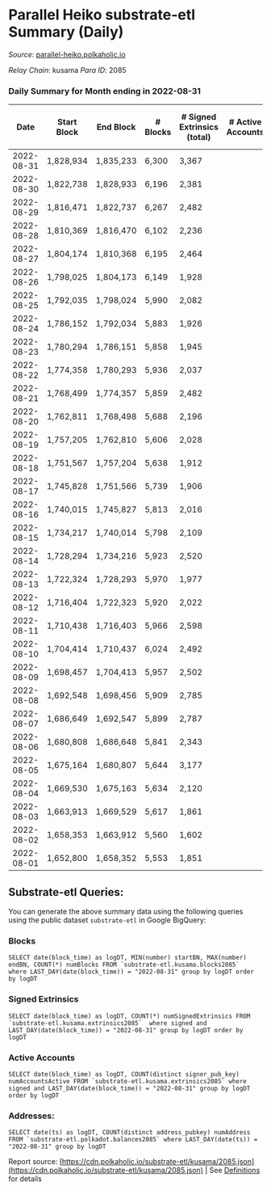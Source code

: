 # Parallel Heiko substrate-etl Summary (Daily)

_Source_: [parallel-heiko.polkaholic.io](https://parallel-heiko.polkaholic.io)

*Relay Chain*: kusama
*Para ID*: 2085



### Daily Summary for Month ending in 2022-08-31


| Date | Start Block | End Block | # Blocks | # Signed Extrinsics (total) | # Active Accounts | # Passive | # New | # Addresses with Balances | # Events | # Transfers | # XCM Transfers In | # XCM Transfers Out |
| ---- | ----------- | --------- | -------- | --------------------------- | ----------------- | --------- | ----- | ------------------------- | -------- | ----------- | ------------------ | ------------------- |
| 2022-08-31 | 1,828,934 | 1,835,233 | 6,300  | 3,367 |  |  |  | 20,859 | 36,099 | 5,123 ($66,649.02) | 38 ($20,833.09) | 20 ($8,563.02) |
| 2022-08-30 | 1,822,738 | 1,828,933 | 6,196  | 2,381 |  |  |  | 20,847 | 32,007 | 5,509 ($40,048.37) | 36 ($34,009.83) | 31 ($13,928.15) |
| 2022-08-29 | 1,816,471 | 1,822,737 | 6,267  | 2,482 |  |  |  | 20,832 | 32,983 | 5,910 ($131,381.70) | 42 ($14,330.96) | 32 ($47,058.17) |
| 2022-08-28 | 1,810,369 | 1,816,470 | 6,102  | 2,236 |  |  |  | 20,806 | 58,301 | 13,269 ($28,091.36) | 45 ($38,833.43) | 20 ($17,968.61) |
| 2022-08-27 | 1,804,174 | 1,810,368 | 6,195  | 2,464 |  |  |  | 14,822 | 32,425 | 5,663 ($67,805.97) | 59 ($29,266.69) | 28 ($6,877.52) |
| 2022-08-26 | 1,798,025 | 1,804,173 | 6,149  | 1,928 |  |  |  | 14,777 | 27,862 | 4,412 ($30,884.38) | 16 ($7,335.42) | 24 ($15,112.52) |
| 2022-08-25 | 1,792,035 | 1,798,024 | 5,990  | 2,082 |  |  |  | 14,757 | 29,153 | 4,950 ($29,422.04) | 34 ($21,457.12) | 28 ($8,606.02) |
| 2022-08-24 | 1,786,152 | 1,792,034 | 5,883  | 1,926 |  |  |  | 14,734 | 27,986 | 4,958 ($30,543.53) | 25 ($13,354.17) | 26 ($13,357.79) |
| 2022-08-23 | 1,780,294 | 1,786,151 | 5,858  | 1,945 |  |  |  | 14,723 | 29,410 | 5,353 ($70,131.19) | 37 ($43,056.23) | 34 ($36,505.61) |
| 2022-08-22 | 1,774,358 | 1,780,293 | 5,936  | 2,037 |  |  |  | 14,703 | 29,252 | 5,397 ($30,619.33) | 30 ($26,126.27) | 24 ($3,783.15) |
| 2022-08-21 | 1,768,499 | 1,774,357 | 5,859  | 2,482 |  |  |  | 14,680 | 31,421 | 5,183 ($139,428.85) | 33 ($33,383.26) | 28 ($13,226.31) |
| 2022-08-20 | 1,762,811 | 1,768,498 | 5,688  | 2,196 |  |  |  | 14,667 | 32,509 | 5,567 ($70,557,164.89) | 48 ($99,786.05) | 18 ($5,547.97) |
| 2022-08-19 | 1,757,205 | 1,762,810 | 5,606  | 2,028 |  |  |  | 14,648 | 27,752 | 4,899 ($267,381.08) | 65 ($220,348.19) | 29 ($68,976.77) |
| 2022-08-18 | 1,751,567 | 1,757,204 | 5,638  | 1,912 |  |  |  | 14,626 | 26,649 | 4,468 ($95,455.65) | 33 ($22,466.31) | 22 ($20,299.87) |
| 2022-08-17 | 1,745,828 | 1,751,566 | 5,739  | 1,906 |  |  |  | 14,614 | 26,954 | 4,454 ($31,243.79) | 41 ($29,697.67) | 29 ($155,169.24) |
| 2022-08-16 | 1,740,015 | 1,745,827 | 5,813  | 2,016 |  |  |  | 14,592 | 27,907 | 4,695 ($258,802.50) | 64 ($58,415.25) | 20 ($45,170.61) |
| 2022-08-15 | 1,734,217 | 1,740,014 | 5,798  | 2,109 |  |  |  | 14,573 | 28,696 | 4,842 ($69,844.11) | 38 ($63,065.19) | 26 ($27,121.27) |
| 2022-08-14 | 1,728,294 | 1,734,216 | 5,923  | 2,520 |  |  |  | 14,554 | 31,768 | 5,370 ($120,199.87) | 47 ($86,127.11) | 45 ($49,281.95) |
| 2022-08-13 | 1,722,324 | 1,728,293 | 5,970  | 1,977 |  |  |  | 14,493 | 28,084 | 4,551 ($149,601.08) | 63 ($92,652.02) | 24 ($4,159.17) |
| 2022-08-12 | 1,716,404 | 1,722,323 | 5,920  | 2,022 |  |  |  | 14,472 | 27,958 | 4,462 ($79,889.68) | 56 ($47,630.69) | 27 ($29,568.47) |
| 2022-08-11 | 1,710,438 | 1,716,403 | 5,966  | 2,598 |  |  |  | 14,447 | 34,650 | 6,356 ($7,215,988.04) | 89 ($3,621,321.60) | 37 ($39,415.79) |
| 2022-08-10 | 1,704,414 | 1,710,437 | 6,024  | 2,492 |  |  |  | 14,302 | 32,709 | 5,802 ($109,580.96) | 76 ($62,681.16) | 46 ($3,634,206.46) |
| 2022-08-09 | 1,698,457 | 1,704,413 | 5,957  | 2,502 |  |  |  | 14,206 | 32,088 | 5,390 ($722,141.22) | 96 ($97,518.46) | 46 ($32,024.49) |
| 2022-08-08 | 1,692,548 | 1,698,456 | 5,909  | 2,785 |  |  |  | 14,171 | 37,116 | 6,809 ($4,466,715.01) | 221 ($4,256,689.95) | 105 ($131,214.99) |
| 2022-08-07 | 1,686,649 | 1,692,547 | 5,899  | 2,787 |  |  |  | 14,118 | 34,066 | 5,687 ($317,350.17) | 168 ($109,280.71) | 46 ($116,846.22) |
| 2022-08-06 | 1,680,808 | 1,686,648 | 5,841  | 2,343 |  |  |  | 14,080 | 28,606 | 3,985 ($25,088.36) | 41 ($17,439.54) | 18 ($4,496.01) |
| 2022-08-05 | 1,675,164 | 1,680,807 | 5,644  | 3,177 |  |  |  | 14,055 | 31,385 | 3,359 ($64,888.68) | 17 ($27,065.67) | 19 ($13,822.20) |
| 2022-08-04 | 1,669,530 | 1,675,163 | 5,634  | 2,120 |  |  |  | 14,049 | 26,219 | 3,987 ($16,801.74) | 21 ($6,913.61) | 18 ($5,110.45) |
| 2022-08-03 | 1,663,913 | 1,669,529 | 5,617  | 1,861 |  |  |  | 14,034 | 22,681 | 3,091 ($115,451.13) | 17 ($26,827.30) | 15 ($3,769.24) |
| 2022-08-02 | 1,658,353 | 1,663,912 | 5,560  | 1,602 |  |  |  | 14,025 | 21,977 | 3,552 ($143,166.59) | 17 ($21,364.45) | 13 ($54,439.93) |
| 2022-08-01 | 1,652,800 | 1,658,352 | 5,553  | 1,851 |  |  |  | 14,021 | 24,207 | 3,880 ($90,651.31) | 22 ($13,404.96) | 22 ($11,438.92) |

## Substrate-etl Queries:
You can generate the above summary data using the following queries using the public dataset `substrate-etl` in Google BigQuery:


### Blocks
```
SELECT date(block_time) as logDT, MIN(number) startBN, MAX(number) endBN, COUNT(*) numBlocks FROM `substrate-etl.kusama.blocks2085`  where LAST_DAY(date(block_time)) = "2022-08-31" group by logDT order by logDT
```


### Signed Extrinsics
```
SELECT date(block_time) as logDT, COUNT(*) numSignedExtrinsics FROM `substrate-etl.kusama.extrinsics2085`  where signed and LAST_DAY(date(block_time)) = "2022-08-31" group by logDT order by logDT
```


### Active Accounts
```
SELECT date(block_time) as logDT, COUNT(distinct signer_pub_key) numAccountsActive FROM `substrate-etl.kusama.extrinsics2085` where signed and LAST_DAY(date(block_time)) = "2022-08-31" group by logDT order by logDT
```


### Addresses:
```
SELECT date(ts) as logDT, COUNT(distinct address_pubkey) numAddress FROM `substrate-etl.polkadot.balances2085` where LAST_DAY(date(ts)) = "2022-08-31" group by logDT
```



Report source: [https://cdn.polkaholic.io/substrate-etl/kusama/2085.json](https://cdn.polkaholic.io/substrate-etl/kusama/2085.json) | See [Definitions](/DEFINITIONS.md) for details
